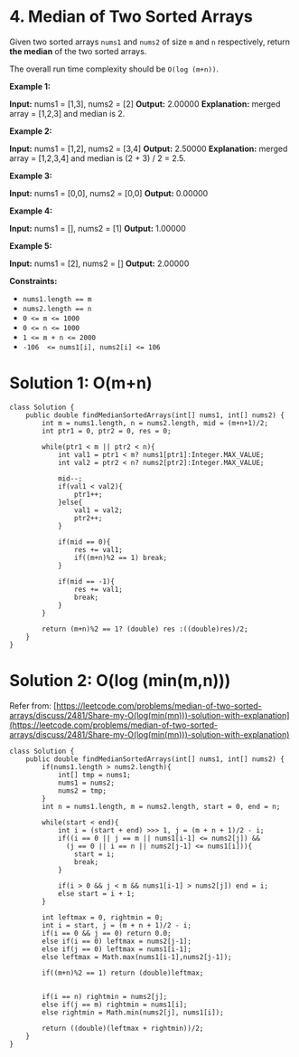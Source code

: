 # 4. Median of Two Sorted Arrays
Given two sorted arrays  `nums1`  and  `nums2`  of size  `m`  and  `n`  respectively, return  **the median**  of the two sorted arrays.

The overall run time complexity should be  `O(log (m+n))`.

**Example 1:**

**Input:** nums1 = [1,3], nums2 = [2]
**Output:** 2.00000
**Explanation:** merged array = [1,2,3] and median is 2.

**Example 2:**

**Input:** nums1 = [1,2], nums2 = [3,4]
**Output:** 2.50000
**Explanation:** merged array = [1,2,3,4] and median is (2 + 3) / 2 = 2.5.

**Example 3:**

**Input:** nums1 = [0,0], nums2 = [0,0]
**Output:** 0.00000

**Example 4:**

**Input:** nums1 = [], nums2 = [1]
**Output:** 1.00000

**Example 5:**

**Input:** nums1 = [2], nums2 = []
**Output:** 2.00000

**Constraints:**

-   `nums1.length == m`
-   `nums2.length == n`
-   `0 <= m <= 1000`
-   `0 <= n <= 1000`
-   `1 <= m + n <= 2000`
-   `-106  <= nums1[i], nums2[i] <= 106`


# Solution 1: O(m+n)
```
class Solution {
    public double findMedianSortedArrays(int[] nums1, int[] nums2) {
        int m = nums1.length, n = nums2.length, mid = (m+n+1)/2;
        int ptr1 = 0, ptr2 = 0, res = 0;
        
        while(ptr1 < m || ptr2 < n){
            int val1 = ptr1 < m? nums1[ptr1]:Integer.MAX_VALUE;
            int val2 = ptr2 < n? nums2[ptr2]:Integer.MAX_VALUE;
            
            mid--;
            if(val1 < val2){
                ptr1++;
            }else{
                val1 = val2;
                ptr2++;
            }
            
            if(mid == 0){
                res += val1;
                if((m+n)%2 == 1) break;
            }
            
            if(mid == -1){
                res += val1;
                break;
            }
        }
        
        return (m+n)%2 == 1? (double) res :((double)res)/2;
    }
}
```

# Solution 2: O(log (min(m,n)))
Refer from: [https://leetcode.com/problems/median-of-two-sorted-arrays/discuss/2481/Share-my-O(log(min(mn)))-solution-with-explanation](https://leetcode.com/problems/median-of-two-sorted-arrays/discuss/2481/Share-my-O(log(min(mn)))-solution-with-explanation)
```
class Solution {
    public double findMedianSortedArrays(int[] nums1, int[] nums2) {
        if(nums1.length > nums2.length){
            int[] tmp = nums1;
            nums1 = nums2;
            nums2 = tmp;
        }
        int n = nums1.length, m = nums2.length, start = 0, end = n;
        
        while(start < end){
            int i = (start + end) >>> 1, j = (m + n + 1)/2 - i;
            if((i == 0 || j == m || nums1[i-1] <= nums2[j]) &&
              (j == 0 || i == n || nums2[j-1] <= nums1[i])){
                start = i;
                break;
            }
            
            if(i > 0 && j < m && nums1[i-1] > nums2[j]) end = i;
            else start = i + 1;
        }
        
        int leftmax = 0, rightmin = 0;
        int i = start, j = (m + n + 1)/2 - i;
        if(i == 0 && j == 0) return 0.0;
        else if(i == 0) leftmax = nums2[j-1];
        else if(j == 0) leftmax = nums1[i-1];
        else leftmax = Math.max(nums1[i-1],nums2[j-1]);

        if((m+n)%2 == 1) return (double)leftmax; 


        if(i == n) rightmin = nums2[j];
        else if(j == m) rightmin = nums1[i];
        else rightmin = Math.min(nums2[j], nums1[i]);

        return ((double)(leftmax + rightmin))/2;
    }
}
```